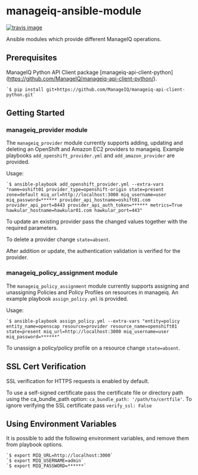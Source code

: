 # manageiq-ansible-module

[![travis image][]][travis status]

Ansible modules which provide different ManageIQ operations.

[travis image]: https://api.travis-ci.org/dkorn/manageiq-ansible-module.svg?branch=master
[travis status]: https://travis-ci.org/dkorn/manageiq-ansible-module/branches

## Prerequisites

ManageIQ Python API Client package [manageiq-api-client-python] (https://github.com/ManageIQ/manageiq-api-client-python/).

    `$ pip install git+https://github.com/ManageIQ/manageiq-api-client-python.git`


## Getting Started

### manageiq_provider module

The `manageiq_provider` module currently supports adding, updating and deleting an OpenShift and Amazon EC2 providers to manageiq.
Example playbooks `add_openshift_provider.yml` and `add_amazon_provider` are provided.

Usage:

    `$ ansible-playbook add_openshift_provider.yml --extra-vars "name=oshift01 provider_type=openshift-origin state=present zone=default miq_url=http://localhost:3000 miq_username=user miq_password=****** provider_api_hostname=oshift01.com provider_api_port=8443 provider_api_auth_token=****** metrics=True hawkular_hostname=hawkular01.com hawkular_port=443"


To update an existing provider pass the changed values together with the required parameters.

To delete a provider change `state=absent`.

After addition or update, the authentication validation is verified for the provider.


### manageiq_policy_assignment module

The `manageiq_policy_assignment` module currently supports assigning and unassigning Policies and Policy Profiles on resources in manageiq.
An example playbook `assign_policy.yml` is provided.

Usage:

    `$ ansible-playbook assign_policy.yml --extra-vars "entity=policy entity_name=openscap resource=provider resource_name=openshift01 state=present miq_url=http://localhost:3000 miq_username=user miq_password=******"


To unassign a policy/policy profile on a resource change `state=absent`.


## SSL Cert Verification

SSL verification for HTTPS requests is enabled by default.

To use a self-signed certificate pass the certificate file or directory path using the ca_bundle_path option: `ca_bundle_path: '/path/to/certfile'`.
To ignore verifying the SSL certificate pass `verify_ssl: False`


## Using Environment Variables

It is possible to add the following environment variables, and remove them from playbook options.

    `$ export MIQ_URL=http://localhost:3000`
    `$ export MIQ_USERNAME=admin`
    `$ export MIQ_PASSWORD=******`
